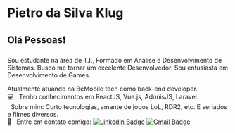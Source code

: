 # Pietro da Silva Klug

## Olá Pessoas:exclamation:

Sou estudante na área de T.I., Formado em Análise e Desenvolvimento de Sistemas.
Busco me tornar um excelente Desenvolvedor.
Sou entusiasta em Desenvolvimento de Games.

Atualmente atuando na BeMobile tech como back-end developer.
<br /> :computer: &nbsp; Tenho conhecimentos em ReactJS, Vue.js, AdonisJS, Laravel.
<br /> &nbsp; Sobre mim: Curto tecnologias, amante de jogos LoL, RDR2, etc. E seriados e filmes diversos.
<br /> :email: &nbsp; Entre em contato comigo: [![Linkedin Badge](https://img.shields.io/badge/-PietroDSK-blue?style=flat-square&logo=Linkedin&logoColor=white&link=https://www.linkedin.com/in/pietrodsk/)](https://www.linkedin.com/in/pietrodsk/)
[![Gmail Badge](https://img.shields.io/badge/-pietrodsk@gmail.com-c14438?style=flat-square&logo=Gmail&logoColor=white&link=mailto:pietrodsk@gmail.com)](mailto:pietrodsk@gmail.com)
